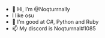 - 👋 Hi, I’m @Noqturrnally
-  I like osu
- 🌱 I’m good at C#, Python and Ruby
- 📫 My discord is Noqturrnal#1085


